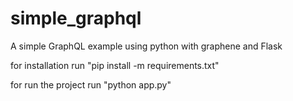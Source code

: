 # simple_graphql
A simple GraphQL example using python with graphene and Flask

for installation run "pip install -m requirements.txt"

for run the project run "python app.py"
